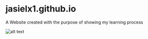 # jasielx1.github.io
A Website created with the purpose of showing my learning process  

![alt text](https://cdn.freebiesupply.com/logos/large/2x/terminal-1-logo-png-transparent.png)
